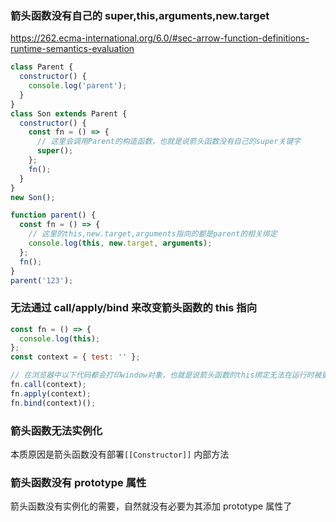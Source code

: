 ### 箭头函数没有自己的 super,this,arguments,new.target

https://262.ecma-international.org/6.0/#sec-arrow-function-definitions-runtime-semantics-evaluation

```js
class Parent {
  constructor() {
    console.log('parent');
  }
}
class Son extends Parent {
  constructor() {
    const fn = () => {
      // 这里会调用Parent的构造函数，也就是说箭头函数没有自己的super关键字
      super();
    };
    fn();
  }
}
new Son();

function parent() {
  const fn = () => {
    // 这里的this,new.target,arguments指向的都是parent的相关绑定
    console.log(this, new.target, arguments);
  };
  fn();
}
parent('123');
```

### 无法通过 call/apply/bind 来改变箭头函数的 this 指向

```js
const fn = () => {
  console.log(this);
};
const context = { test: '' };

// 在浏览器中以下代码都会打印window对象，也就是说箭头函数的this绑定无法在运行时被更改
fn.call(context);
fn.apply(context);
fn.bind(context)();
```

### 箭头函数无法实例化

本质原因是箭头函数没有部署`[[Constructor]]` 内部方法

### 箭头函数没有 prototype 属性

箭头函数没有实例化的需要，自然就没有必要为其添加 prototype 属性了

